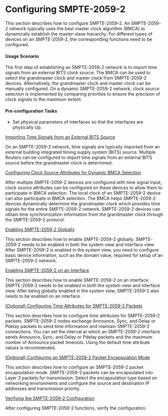 Configuring SMPTE-2059-2
========================

This section describes how to configure SMPTE-2059-2. An SMPTE-2059-2 network typically uses the best master clock algorithm (BMCA) to dynamically establish the master-slave hierarchy. For different types of devices on an SMPTE-2059-2, the corresponding functions need to be configured.

#### Usage Scenario

The first step of establishing an SMPTE-2059-2 network is to import time signals from an external BITS clock source. The BMCA can be used to select the grandmaster clock and master clock from SMPTE-2059-2 devices. Alternatively, the grandmaster clock and master clock can be manually configured. On a dynamic SMPTE-2059-2 network, clock source selection is implemented by comparing priorities to ensure the precision of clock signals to the maximum extent.


#### Pre-configuration Tasks

* Set physical parameters of interfaces so that the interfaces are physically Up.


[Importing Time Signals from an External BITS Source](../../../../software/nev8r10_vrpv8r16/user/ne/dc_ne_smpte-2059-2_cfg_005.html)

On an SMPTE-2059-2 network, time signals are typically imported from an external building integrated timing supply system (BITS) source. Multiple Routers can be configured to import time signals from an external BITS source before the grandmaster clock is determined.

[Configuring Clock Source Attributes for Dynamic BMCA Selection](../../../../software/nev8r10_vrpv8r16/user/ne/dc_ne_smpte-2059-2_cfg_006.html)

After multiple SMPTE-2059-2 devices are configured with time signal input, clock source attributes can be configured on these devices to allow them to participate in BMCA selection. The local clock of an SMPTE-2059-2 device can also participate in BMCA selection. The BMCA helps SMPTE-2059-2 devices dynamically determine the grandmaster clock which provides time signals for the entire SMPTE-2059-2 network. SMPTE-2059-2 devices can obtain time synchronization information from the grandmaster clock through the SMPTE-2059-2 protocol.

[Enabling SMPTE-2059-2 Globally](../../../../software/nev8r10_vrpv8r16/user/ne/dc_ne_smpte-2059-2_cfg_0013.html)

This section describes how to enable SMPTE-2059-2 globally. SMPTE-2059-2 needs to be enabled in both the system view and interface view. After SMPTE-2059-2 is enabled in the system view, you need to configure basic device information, such as the domain value, required for setup of an SMPTE-2059-2 network.

[Enabling SMPTE-2059-2 on an Interface](../../../../software/nev8r10_vrpv8r16/user/ne/dc_ne_smpte-2059-2_cfg_008_a.html)

This section describes how to enable SMPTE-2059-2 on an interface. SMPTE-2059-2 needs to be enabled in both the system view and interface view. After being globally enabled in the system view, SMPTE-2059-2 also needs to be enabled on an interface.

[(Optional) Configuring Time Attributes for SMPTE-2059-2 Packets](../../../../software/nev8r10_vrpv8r16/user/ne/dc_ne_smpte-2059-2_cfg_009.html)

This section describes how to configure time attributes for SMPTE-2059-2 packets. SMPTE-2059-2 nodes exchange Announce, Sync, and Delay or Pdelay packets to send time information and maintain SMPTE-2059-2 connections. You can set the interval at which an SMPTE-2059-2 interface sends Announce, Sync, and Delay or Pdelay packets and the maximum number of Announce packet timeouts. Using the default time attribute values is recommended.

[(Optional) Configuring an SMPTE-2059-2 Packet Encapsulation Mode](../../../../software/nev8r10_vrpv8r16/user/ne/dc_ne_smpte-2059-2_cfg_010.html)

This section describes how to configure an SMPTE-2059-2 packet encapsulation mode. SMPTE-2059-2 packets can be encapsulated into Layer 3 packets for transmission. Select the encapsulation type based on networking environments and configure the source and destination IP addresses and transmission priority.

[Verifying the SMPTE-2059-2 Configuration](../../../../software/nev8r10_vrpv8r16/user/ne/dc_ne_smpte-2059-2_cfg_012.html)

After configuring SMPTE-2059-2 functions, verify the configuration.